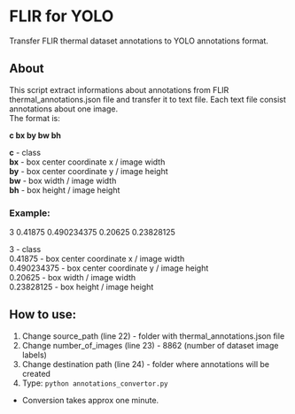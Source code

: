 # FLIR for YOLO
Transfer FLIR thermal dataset annotations to YOLO annotations format. 

## About
This script extract informations about annotations from FLIR thermal_annotations.json file and transfer it to text file. Each text file consist annotations about one image.  
The format is:  

**c  bx  by  bw  bh**  

**c** -  class  
**bx** - box center coordinate x / image width  
**by** - box center coordinate y / image height  
**bw** - box width / image width  
**bh** - box height / image height  

  ### **Example:**
  3 0.41875 0.490234375 0.20625 0.23828125
  
  3 - class  
  0.41875 - box center coordinate x / image width  
  0.490234375 - box center coordinate y / image height  
  0.20625 - box width / image width  
  0.23828125 - box height / image height  
  
## How to use:
1. Change source_path (line 22) - folder with thermal_annotations.json file 
2. Change number_of_images (line 23) - 8862 (number of dataset image labels)
3. Change destination path (line 24) - folder where annotations will be created
4. Type: `python annotations_convertor.py` 

* Conversion takes approx one minute.
